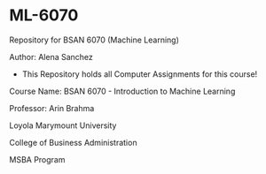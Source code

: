 # ML-6070

Repository for BSAN 6070 (Machine Learning)

Author: Alena Sanchez

- This Repository holds all Computer Assignments for this course!

Course Name: BSAN 6070 - Introduction to Machine Learning

Professor: Arin Brahma 

Loyola Marymount University 

College of Business Administration 

MSBA Program
